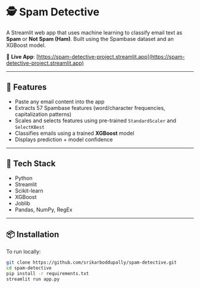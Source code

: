 # 🕵️ Spam Detective

A Streamlit web app that uses machine learning to classify email text as **Spam** or **Not Spam (Ham)**. Built using the Spambase dataset and an XGBoost model.

🔗 **Live App**: [https://spam-detective-project.streamlit.app](https://spam-detective-project.streamlit.app)

---

## 🚀 Features

- Paste any email content into the app
- Extracts 57 Spambase features (word/character frequencies, capitalization patterns)
- Scales and selects features using pre-trained `StandardScaler` and `SelectKBest`
- Classifies emails using a trained **XGBoost** model
- Displays prediction + model confidence

---

## 🧠 Tech Stack

- Python
- Streamlit
- Scikit-learn
- XGBoost
- Joblib
- Pandas, NumPy, RegEx

---

## 📦 Installation

To run locally:

```bash
git clone https://github.com/srikarboddupally/spam-detective.git
cd spam-detective
pip install -r requirements.txt
streamlit run app.py
